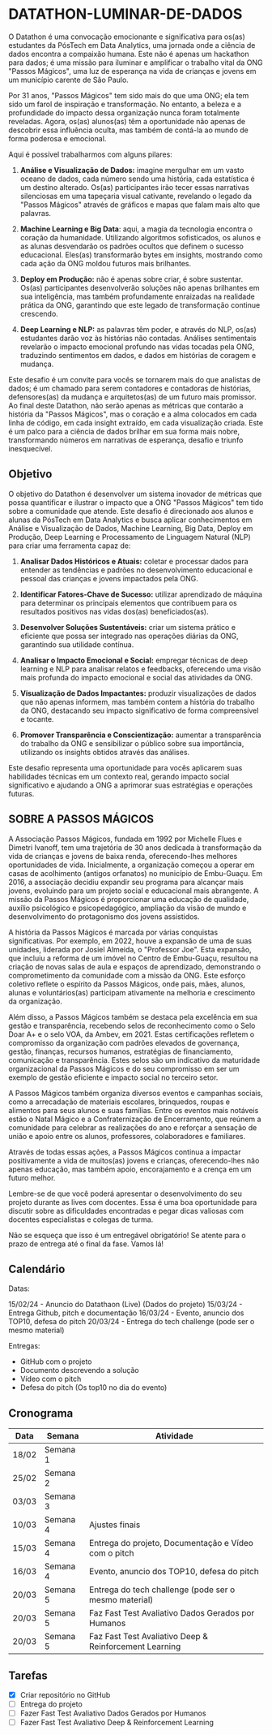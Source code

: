 # DATATHON-LUMINAR-DE-DADOS

O Datathon é uma convocação emocionante e significativa para os(as) estudantes da PósTech em Data Analytics, uma jornada onde a ciência de dados encontra a compaixão humana. Este não é apenas um hackathon para dados; é uma missão para iluminar e amplificar o trabalho vital da ONG "Passos Mágicos", uma luz de esperança na vida de crianças e jovens em um município carente de São Paulo.

Por 31 anos, "Passos Mágicos" tem sido mais do que uma ONG; ela tem sido um farol de inspiração e transformação. No entanto, a beleza e a profundidade do impacto dessa organização nunca foram totalmente reveladas. Agora, os(as) alunos(as) têm a oportunidade não apenas de descobrir essa influência oculta, mas também de contá-la ao mundo de forma poderosa e emocional.

Aqui é possível trabalharmos com alguns pilares:

1. **Análise e Visualização de Dados:** imagine mergulhar em um vasto oceano de dados, cada número sendo uma história, cada estatística é um destino alterado. Os(as) participantes irão tecer essas narrativas silenciosas em uma tapeçaria visual cativante, revelando o legado da "Passos Mágicos" através de gráficos e mapas que falam mais alto que palavras.

2. **Machine Learning e Big Data**: aqui, a magia da tecnologia encontra o coração da humanidade. Utilizando algoritmos sofisticados, os alunos e as alunas desvendarão os padrões ocultos que definem o sucesso educacional. Eles(as) transformarão bytes em insights, mostrando como cada ação da ONG moldou futuros mais brilhantes.

3. **Deploy em Produção:** não é apenas sobre criar, é sobre sustentar. Os(as) participantes desenvolverão soluções não apenas brilhantes em sua inteligência, mas também profundamente enraizadas na realidade prática da ONG, garantindo que este legado de transformação continue crescendo. 

4. **Deep Learning e NLP:** as palavras têm poder, e através do NLP, os(as) estudantes darão voz às histórias não contadas. Análises sentimentais revelarão o impacto emocional profundo nas vidas tocadas pela ONG, traduzindo sentimentos em dados, e dados em histórias de coragem e mudança.

Este desafio é um convite para vocês se tornarem mais do que analistas de dados; é um chamado para serem contadores e contadoras de histórias, defensores(as) da mudança e arquitetos(as) de um futuro mais promissor. Ao final deste Datathon, não serão apenas as métricas que contarão a história da "Passos Mágicos", mas o coração e a alma colocados em cada linha de código, em cada insight extraído, em cada visualização criada. Este é um palco para a ciência de dados brilhar em sua forma mais nobre, transformando números em narrativas de esperança, desafio e triunfo inesquecível.

## Objetivo

O objetivo do Datathon é desenvolver um sistema inovador de métricas que possa quantificar e ilustrar o impacto que a ONG "Passos Mágicos" tem tido sobre a comunidade que atende. Este desafio é direcionado aos alunos e alunas da PósTech em Data Analytics e busca aplicar conhecimentos em Análise e Visualização de Dados, Machine Learning, Big Data, Deploy em Produção, Deep Learning e Processamento de Linguagem Natural (NLP) para criar uma ferramenta capaz de:

1. **Analisar Dados Históricos e Atuais:** coletar e processar dados para entender as tendências e padrões no desenvolvimento educacional e pessoal das crianças e jovens impactados pela ONG. 

2. **Identificar Fatores-Chave de Sucesso:** utilizar aprendizado de máquina para determinar os principais elementos que contribuem para os resultados positivos nas vidas dos(as) beneficiados(as). 

3. **Desenvolver Soluções Sustentáveis:** criar um sistema prático e eficiente que possa ser integrado nas operações diárias da ONG, garantindo sua utilidade contínua. 

4. **Analisar o Impacto Emocional e Social:** empregar técnicas de deep learning e NLP para analisar relatos e feedbacks, oferecendo uma visão mais profunda do impacto emocional e social das atividades da ONG. 

5. **Visualização de Dados Impactantes:** produzir visualizações de dados que não apenas informem, mas também contem a história do trabalho da ONG, destacando seu impacto significativo de forma compreensível e tocante. 

6. **Promover Transparência e Conscientização:** aumentar a transparência do trabalho da ONG e sensibilizar o público sobre sua importância, utilizando os insights obtidos através das análises. 

Este desafio representa uma oportunidade para vocês aplicarem suas habilidades técnicas em um contexto real, gerando impacto social significativo e ajudando a ONG a aprimorar suas estratégias e operações futuras.

## SOBRE A PASSOS MÁGICOS

A Associação Passos Mágicos, fundada em 1992 por Michelle Flues e Dimetri Ivanoff, tem uma trajetória de 30 anos dedicada à transformação da vida de crianças e jovens de baixa renda, oferecendo-lhes melhores oportunidades de vida. Inicialmente, a organização começou a operar em casas de acolhimento (antigos orfanatos) no município de Embu-Guaçu. Em 2016, a associação decidiu expandir seu programa para alcançar mais jovens, evoluindo para um projeto social e educacional mais abrangente. A missão da Passos Mágicos é proporcionar uma educação de qualidade, auxílio psicológico e psicopedagógico, ampliação da visão de mundo e desenvolvimento do protagonismo dos jovens assistidos.

A história da Passos Mágicos é marcada por várias conquistas significativas. Por exemplo, em 2022, houve a expansão de uma de suas unidades, liderada por Josiel Almeida, o "Professor Joe". Esta expansão, que incluiu a reforma de um imóvel no Centro de Embu-Guaçu, resultou na criação de novas salas de aula e espaços de aprendizado, demonstrando o comprometimento da comunidade com a missão da ONG. Este esforço coletivo reflete o espírito da Passos Mágicos, onde pais, mães, alunos, alunas e voluntários(as) participam ativamente na melhoria e crescimento da organização.

Além disso, a Passos Mágicos também se destaca pela excelência em sua gestão e transparência, recebendo selos de reconhecimento como o Selo Doar A+ e o selo VOA, da Ambev, em 2021. Estas certificações refletem o compromisso da organização com padrões elevados de governança, gestão, finanças, recursos humanos, estratégias de financiamento, comunicação e transparência. Estes selos são um indicativo da maturidade organizacional da Passos Mágicos e do seu compromisso em ser um exemplo de gestão eficiente e impacto social no terceiro setor.

A Passos Mágicos também organiza diversos eventos e campanhas sociais, como a arrecadação de materiais escolares, brinquedos, roupas e alimentos para seus alunos e suas famílias. Entre os eventos mais notáveis estão o Natal Mágico e a Confraternização de Encerramento, que reúnem a comunidade para celebrar as realizações do ano e reforçar a sensação de união e apoio entre os alunos, professores, colaboradores e familiares.

Através de todas essas ações, a Passos Mágicos continua a impactar positivamente a vida de muitos(as) jovens e crianças, oferecendo-lhes não apenas educação, mas também apoio, encorajamento e a crença em um futuro melhor.

Lembre-se de que você poderá apresentar o desenvolvimento do seu projeto durante as lives com docentes. Essa é uma boa oportunidade para discutir sobre as dificuldades encontradas e pegar dicas valiosas com docentes especialistas e colegas de turma.

Não se esqueça que isso é um entregável obrigatório! Se atente para o prazo de entrega até o final da fase. Vamos lá!

## Calendário

Datas:

15/02/24 - Anuncio do Datathaon (Live) (Dados do projeto)
15/03/24 - Entrega Github, pitch e documentação
16/03/24 - Evento, anuncio dos TOP10, defesa do pitch
20/03/24 - Entrega do  tech challenge (pode ser o mesmo material)

Entregas:

- GitHub com o projeto
- Documento descrevendo a solução
- Vídeo com o pitch  
- Defesa do pitch (Os top10 no dia do evento)

## Cronograma

| Data | Semana | Atividade |
| --- | --- | --- |
| 18/02 | Semana 1 |  |
| 25/02 | Semana 2 |  |
| 03/03 | Semana 3 |  |
| 10/03 | Semana 4 | Ajustes finais |
| 15/03 | Semana 4 | Entrega do projeto, Documentação e Vídeo com o pitch |
| 16/03 | Semana 4 | Evento, anuncio dos TOP10, defesa do pitch |
| 20/03 | Semana 5 | Entrega do tech challenge (pode ser o mesmo material) |
| 20/03 | Semana 5 | Faz Fast Test Avaliativo Dados Gerados por Humanos |
| 20/03 | Semana 5 | Faz Fast Test Avaliativo Deep & Reinforcement Learning |

## Tarefas

- [x] Criar repositório no GitHub
- [ ] Entrega do projeto
- [ ] Fazer Fast Test Avaliativo Dados Gerados por Humanos
- [ ] Fazer Fast Test Avaliativo Deep & Reinforcement Learning
